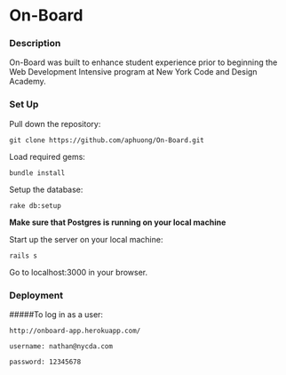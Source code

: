 # On-Board

### Description
On-Board was built to enhance student experience prior to beginning the Web Development Intensive program at New York Code and Design Academy.

### Set Up
Pull down the repository:
```
git clone https://github.com/aphuong/On-Board.git
```

Load required gems:
```
bundle install
```

Setup the database:
```
rake db:setup
```

**Make sure that Postgres is running on your local machine**

Start up the server on your local machine:
```
rails s
```

Go to localhost:3000 in your browser.

### Deployment

#####To log in as a user:
```
http://onboard-app.herokuapp.com/
```

```
username: nathan@nycda.com
```

```
password: 12345678
```






